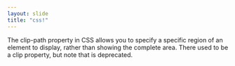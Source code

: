 ```yaml
---
layout: slide
title: "css!"
---
```

The clip-path property in CSS allows you to specify a specific 
region of an element to display, rather than showing the complete area. 
There used to be a clip property, but note that is deprecated.
